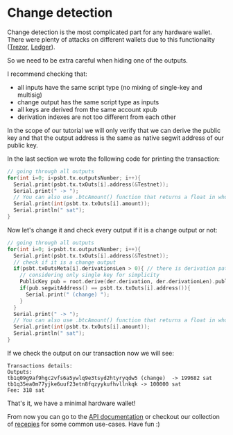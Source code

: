 # Change detection

Change detection is the most complicated part for any hardware wallet. There were plenty of attacks on different wallets due to this functionality ([Trezor](https://blog.trezor.io/details-of-the-multisig-change-address-issue-and-its-mitigation-6370ad73ed2a), [Ledger](https://sergeylappo.github.io/ledger-hack/)).

So we need to be extra careful when hiding one of the outputs.

I recommend checking that:
- all inputs have the same script type (no mixing of single-key and multisig)
- change output has the same script type as inputs
- all keys are derived from the same account xpub
- derivation indexes are not too different from each other

In the scope of our tutorial we will only verify that we can derive the public key and that the output address is the same as native segwit address of our public key.

In the last section we wrote the following code for printing the transaction:

```cpp
// going through all outputs
for(int i=0; i<psbt.tx.outputsNumber; i++){
  Serial.print(psbt.tx.txOuts[i].address(&Testnet));
  Serial.print(" -> ");
  // You can also use .btcAmount() function that returns a float in whole Bitcoins
  Serial.print(int(psbt.tx.txOuts[i].amount));
  Serial.println(" sat");
}
```

Now let's change it and check every output if it is a change output or not:

```cpp
// going through all outputs
for(int i=0; i<psbt.tx.outputsNumber; i++){
  Serial.print(psbt.tx.txOuts[i].address(&Testnet));
  // check if it is a change output
  if(psbt.txOutsMeta[i].derivationsLen > 0){ // there is derivation path
    // considering only single key for simplicity
    PublicKey pub = root.derive(der.derivation, der.derivationLen).publicKey();
    if(pub.segwitAddress() == psbt.tx.txOuts[i].address()){
      Serial.print(" (change) ");
    }
  }
  Serial.print(" -> ");
  // You can also use .btcAmount() function that returns a float in whole Bitcoins
  Serial.print(int(psbt.tx.txOuts[i].amount));
  Serial.println(" sat");
}
```

If we check the output on our transaction now we will see:

```
Transactions details:
Outputs:
tb1q09g9af9hgc2vfs6a5ywlq9e3tsyd2htyryqdw5 (change)  -> 199682 sat
tb1q35ea0m77yjke6uuf23etn8fqzyykufhvllnkqk -> 100000 sat
Fee: 318 sat
```

That's it, we have a minimal hardware wallet!

From now you can go to the [API documentation](../api/readme.md) or checkout our collection of [recepies](../recepies/readme.md) for some common use-cases. Have fun :)
